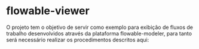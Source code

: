 # flowable-viewer
O projeto tem o objetivo de servir como exemplo para exibição de fluxos de trabalho desenvolvidos através da plataforma flowable-modeler, para tanto será necessário realizar os procedimentos descritos aqui:
